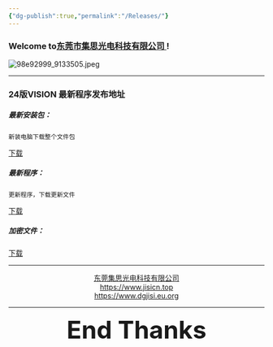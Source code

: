 ```yaml
---
{"dg-publish":true,"permalink":"/Releases/"}
---
```



### Welcome to[东莞市集思光电科技有限公司 ](https://jisicn.top) ! 

![98e92999_9133505.jpeg](https://tc.899900.xyz/img/202405031228351.jpeg)

---
### 24版VISION 最新程序发布地址

##### 最新安装包：
	新装电脑下载整个文件包
[下载](https://jisi.lanzout.com/iyKLM1ye8smd)

##### 最新程序：
	更新程序，下载更新文件
[下载](https://jisi.lanzout.com/iNZ2K1ye9i7e)

##### 加密文件：
[下载]()



---

<center><a href="Https://www.jisicn.top" target="_blank">东莞集思光电科技有限公司</a></center>
<center><a href="Https://www.jisicn.top" target="_blank">https://www.jisicn.top</a></center>
<center><a href="Https://www.dgjisi.eu.org" target="_blank">https://www.dgjisi.eu.org</a></center>

---

<div align='center' ><font size='50'><b>End Thanks</b></font></div>